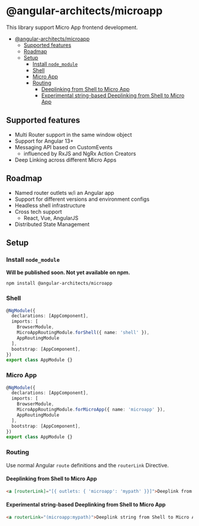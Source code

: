 # @angular-architects/microapp

This library support Micro App frontend development.

- [@angular-architects/microapp](#angular-architectsmicroapp)
  - [Supported features](#supported-features)
  - [Roadmap](#roadmap)
  - [Setup](#setup)
    - [Install `node_module`](#install-node_module)
    - [Shell](#shell)
    - [Micro App](#micro-app)
    - [Routing](#routing)
      - [Deeplinking from Shell to Micro App](#deeplinking-from-shell-to-micro-app)
      - [Experimental string-based Deeplinking from Shell to Micro App](#experimental-string-based-deeplinking-from-shell-to-micro-app)

## Supported features

- Multi Router support in the same window object
- Support for Angular 13+
- Messaging API based on CustomEvents
  - influenced by RxJS and NgRx Action Creators
- Deep Linking across different Micro Apps

## Roadmap

- Named router outlets w/i an Angular app
- Support for different versions and environment configs
- Headless shell infrastructure
- Cross tech support
  - React, Vue, AngularJS
- Distributed State Management

## Setup

### Install `node_module`

**Will be published soon. Not yet available on npm.**

```
npm install @angular-architects/microapp 
```

### Shell
```typescript
@NgModule({
  declarations: [AppComponent],
  imports: [
    BrowserModule,
    MicroAppRoutingModule.forShell({ name: 'shell' }),
    AppRoutingModule
  ],
  bootstrap: [AppComponent],
})
export class AppModule {}
```

### Micro App
```typescript
@NgModule({
  declarations: [AppComponent],
  imports: [
    BrowserModule,
    MicroAppRoutingModule.forMicroApp({ name: 'microapp' }),
    AppRoutingModule
  ],
  bootstrap: [AppComponent],
})
export class AppModule {}
```

### Routing

Use normal Angular `route` definitions and the `routerLink` Directive.

#### Deeplinking from Shell to Micro App
```html
<a [routerLink]="[{ outlets: { 'microapp': 'mypath' }}]">Deeplink from Shell to Micro App -> mypath</a>
```

#### Experimental string-based Deeplinking from Shell to Micro App
```html
<a routerLink="(microapp:mypath)">Deeplink string from Shell to Micro App -> mypath</a>
```
